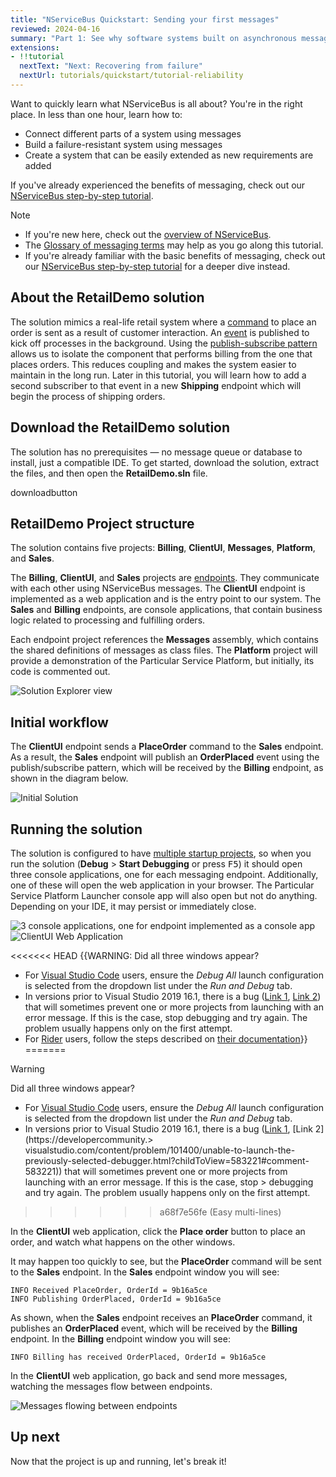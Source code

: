 ```yaml
---
title: "NServiceBus Quickstart: Sending your first messages"
reviewed: 2024-04-16
summary: "Part 1: See why software systems built on asynchronous messaging using NServiceBus are superior to traditional synchronous HTTP-based web services."
extensions:
- !!tutorial
  nextText: "Next: Recovering from failure"
  nextUrl: tutorials/quickstart/tutorial-reliability
---
```


Want to quickly learn what NServiceBus is all about? You're in the right place. In less than one hour, learn how to:

* Connect different parts of a system using messages
* Build a failure-resistant system using messages
* Create a system that can be easily extended as new requirements are added

If you've already experienced the benefits of messaging, check out our [NServiceBus step-by-step tutorial](/tutorials/nservicebus-step-by-step/).

> [!NOTE]
> * If you're new here, check out the [overview of NServiceBus](https://particular.net/nservicebus).
> * The [Glossary of messaging terms](/nservicebus/concepts/glossary.md) may help as you go along this tutorial.
> * If you're already familiar with the basic benefits of messaging, check out our [NServiceBus step-by-step tutorial](/tutorials/nservicebus-step-by-step/) for a deeper dive instead.

## About the **RetailDemo** solution

The solution mimics a real-life retail system where a [command](/nservicebus/messaging/messages-events-commands.md) to place an order is sent as a result of customer interaction. An [event](/nservicebus/messaging/messages-events-commands.md) is published to kick off processes in the background. Using the [publish-subscribe pattern](/nservicebus/messaging/publish-subscribe/) allows us to isolate the component that performs billing from the one that places orders. This reduces coupling and makes the system easier to maintain in the long run. Later in this tutorial, you will learn how to add a second subscriber to that event in a new **Shipping** endpoint which will begin the process of shipping orders.

## Download the **RetailDemo** solution

The solution has no prerequisites — no message queue or database to install, just a compatible IDE. To get started, download the solution, extract the files, and then open the **RetailDemo.sln** file.

downloadbutton

<style type="text/css">
  /* Remove borders on images as they all have appropriate borders */
  img.center { border-style: none !important; }
</style>

## **RetailDemo** Project structure

The solution contains five projects: **Billing**, **ClientUI**, **Messages**, **Platform**, and **Sales**.

The **Billing**, **ClientUI**, and **Sales** projects are [endpoints](/nservicebus/endpoints/). They communicate with each other using NServiceBus messages. The **ClientUI** endpoint is implemented as a web application and is the entry point to our system. The **Sales** and **Billing** endpoints, are console applications, that contain business logic related to processing and fulfilling orders.

Each endpoint project references the **Messages** assembly, which contains the shared definitions of messages as class files. The **Platform** project will provide a demonstration of the Particular Service Platform, but initially, its code is commented out.

![Solution Explorer view](solution-explorer-2.png "width=300")


## Initial workflow

The **ClientUI** endpoint sends a **PlaceOrder** command to the **Sales** endpoint. As a result, the **Sales** endpoint will publish an **OrderPlaced** event using the publish/subscribe pattern, which will be received by the **Billing** endpoint, as shown in the diagram below.

![Initial Solution](before.svg "width=680")

## Running the solution

The solution is configured to have [multiple startup projects](https://docs.microsoft.com/en-us/visualstudio/ide/how-to-set-multiple-startup-projects), so when you run the solution (**Debug** > **Start Debugging** or press <kbd>F5</kbd>) it should open three console applications, one for each messaging endpoint. Additionally, one of these will open the web application in your browser. The Particular Service Platform Launcher console app will also open but not do anything. Depending on your IDE, it may persist or immediately close.

![3 console applications, one for endpoint implemented as a console app](3-console-windows.png)
![ClientUI Web Application](webapp-start-2.png)

<<<<<<< HEAD
{{WARNING: Did all three windows appear?
  - For [Visual Studio Code](https://code.visualstudio.com/) users, ensure the _Debug All_ launch configuration is selected from the dropdown list under the _Run and Debug_ tab.
  - In versions prior to Visual Studio 2019 16.1, there is a bug ([Link 1](https://developercommunity.visualstudio.com/content/problem/290091/unable-to-launch-the-previously-selected-debugger-1.html), [Link 2](https://developercommunity.visualstudio.com/content/problem/101400/unable-to-launch-the-previously-selected-debugger.html?childToView=583221#comment-583221)) that will sometimes prevent one or more projects from launching with an error message. If this is the case, stop debugging and try again. The problem usually happens only on the first attempt.
  - For [Rider](https://www.jetbrains.com/rider/) users, follow the steps described on [their documentation](https://www.jetbrains.com/help/rider/Run_Debug_Multiple.html#multi_launch)}}
=======
> [!WARNING]
> Did all three windows appear?
>   - For [Visual Studio Code](https://code.visualstudio.com/) users, ensure the _Debug All_ launch configuration is selected from the dropdown list under the _Run and Debug_ tab.
>   - In versions prior to Visual Studio 2019 16.1, there is a bug ([Link 1](https://developercommunity.visualstudio.com/content/problem/290091/unable-to-launch-the-previously-selected-debugger-1.html), [Link 2](https://developercommunity.> visualstudio.com/content/problem/101400/unable-to-launch-the-previously-selected-debugger.html?childToView=583221#comment-583221)) that will sometimes prevent one or more projects from launching with an error message. If this is the case, stop > debugging and try again. The problem usually happens only on the first attempt.
>>>>>>> a68f7e56fe (Easy multi-lines)

In the **ClientUI** web application, click the **Place order** button to place an order, and watch what happens on the other windows.

It may happen too quickly to see, but the **PlaceOrder** command will be sent to the **Sales** endpoint.
In the **Sales** endpoint window you will see:

```
INFO Received PlaceOrder, OrderId = 9b16a5ce
INFO Publishing OrderPlaced, OrderId = 9b16a5ce
```

As shown, when the **Sales** endpoint receives an **PlaceOrder** command, it publishes an **OrderPlaced** event, which will be received by the **Billing** endpoint.
In the **Billing** endpoint window you will see:

```
INFO Billing has received OrderPlaced, OrderId = 9b16a5ce
```

In the **ClientUI** web application, go back and send more messages, watching the messages flow between endpoints.

![Messages flowing between endpoints](messages-flowing-2.png)

## Up next

Now that the project is up and running, let's break it!
